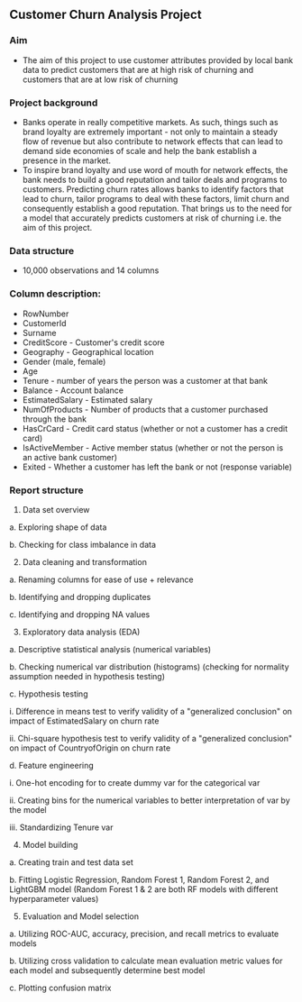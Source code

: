 ## Customer Churn Analysis Project
### Aim
* The aim of this project to use customer attributes provided by local bank data to predict customers that are at high risk of churning and customers that are at low risk of churning

### Project background
* Banks operate in really competitive markets. As such, things such as brand loyalty are extremely important - not only to maintain a steady flow of revenue but also contribute to network effects that can lead to demand side economies of scale and help the bank establish a presence in the market.
* To inspire brand loyalty and use word of mouth for network effects, the bank needs to build a good reputation and tailor deals and programs to customers. Predicting churn rates allows banks to identify factors that lead to churn, tailor programs to deal with these factors, limit churn and consequently establish a good reputation. That brings us to the need for a model that accurately predicts customers at risk of churning i.e. the aim of this project. 

### Data structure
* 10,000 observations and 14 columns

### Column description:
* RowNumber
* CustomerId
* Surname
* CreditScore - Customer's credit score
* Geography - Geographical location
* Gender (male, female)
* Age
* Tenure - number of years the person was a customer at that bank
* Balance - Account balance
* EstimatedSalary - Estimated salary
* NumOfProducts - Number of products that a customer purchased through the bank
* HasCrCard - Credit card status (whether or not a customer has a credit card)
* IsActiveMember - Active member status (whether or not the person is an active bank customer)
* Exited - Whether a customer has left the bank or not (response variable)

### Report structure
1. Data set overview
 
 a. Exploring shape of data
	
 b. Checking for class imbalance in data

2. Data cleaning and transformation
	
 a. Renaming columns for ease of use + relevance
	
 b. Identifying and dropping duplicates
	
 c. Identifying and dropping NA values

3. Exploratory data analysis (EDA)
	
 a. Descriptive statistical analysis (numerical variables)
	
 b. Checking numerical var distribution (histograms) (checking for normality assumption needed in hypothesis testing)
	
 c. Hypothesis testing
		
  i. Difference in means test to verify validity of a "generalized conclusion" on impact of EstimatedSalary on churn rate
		
  ii. Chi-square hypothesis test to verify validity of a "generalized conclusion" on impact of CountryofOrigin on churn rate
	
 d. Feature engineering
	
  i. One-hot encoding for to create dummy var for the categorical var
	
  ii. Creating bins for the numerical variables to better interpretation of var by the model
	
  iii. Standardizing Tenure var

4. Model building

 a. Creating train and test data set
	
 b. Fitting Logistic Regression, Random Forest 1, Random Forest 2, and LightGBM model (Random Forest 1 & 2 are both RF models with different hyperparameter values)

5. Evaluation and Model selection

 a. Utilizing ROC-AUC, accuracy, precision, and recall metrics to evaluate models

 b. Utilizing cross validation to calculate mean evaluation metric values for each model and subsequently determine best model

 c. Plotting confusion matrix

